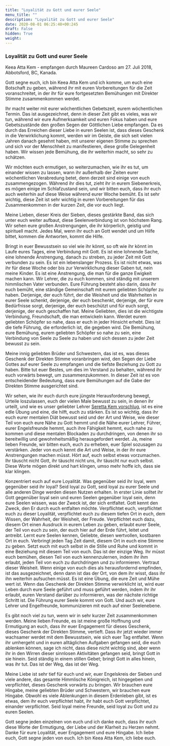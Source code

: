 ```yaml
---
title: "Loyalität zu Gott und eurer Seele"
menu_title: ""
description: "Loyalität zu Gott und eurer Seele"
date: 2020-08-01 06:25:48+00:245
draft: False
hidden: True
weight:
---
```

### Loyalität zu Gott und eurer Seele

Keea Atta Kem - empfangen durch Maureen Cardoso am 27. Juli 2018, Abbotsford, BC, Kanada.

Gott segne euch, ich bin Keea Atta Kem und ich komme, um euch eine Botschaft zu geben, während ihr mit euren Vorbereitungen für die Zeit voranschreitet, in der ihr für eure fortgesetzten Bemühungen mit Direkter Stimme zusammenkommen werdet.

Ihr macht weiter mit eurer wöchentlichen Gebetszeit, eurem wöchentlichen Termin. Das ist ausgezeichnet, denn in dieser Zeit gibt es vieles, was wir tun, während wir eure Aufmerksamkeit und euren Fokus haben und eure Gebetszustände den großen Segen der Göttlichen Liebe empfangen. Da es durch das Erreichen dieser Liebe in euren Seelen ist, dass dieses Geschenk in die Verwirklichung kommt, werden wir im Geiste, die sich seit vielen Jahren danach gesehnt haben, mit unserer eigenen Stimme zu sprechen und sich vor der Menschheit zu manifestieren, diese große Gelegenheit haben. Wir wissen jede Bemühung, die ihr weiterhin macht, so sehr zu schätzen.

Wir möchten euch ermutigen, so weiterzumachen, wie ihr es tut, um einander wissen zu lassen, wann ihr außerhalb der Zeiten eurer wöchentlichen Verabredung betet, denn derzeit sind einige von euch zusammengezogen. Während ihr dies tut, zieht ihr in eurem Siebenerkreis, es mögen einige im Schlafzustand sein, und wir bitten euch, dass ihr euch auch weiterhin auf diese Weise während eurer Woche bemüht. Es ist sehr wichtig, diese Zeit ist sehr wichtig in euren Vorbereitungen für das Zusammenkommen in der kurzen Zeit, die vor euch liegt.

Meine Lieben, dieser Kreis der Sieben, dieses gestärkte Band, das sich unter euch weiter aufbaut, diese Seelenverbindung ist von höchstem Rang. Wir sehen eure großen Anstrengungen, die ihr körperlich, geistig und spirituell macht. Jedes Mal, wenn ihr euch an Gott wendet und um Hilfe bittet, kommen die Antworten, kommt die Hilfe.

Bringt in euer Bewusstsein so viel wie ihr könnt, so oft wie ihr könnt im Laufe eures Tages, eine Verbindung mit Gott. Es ist eine lohnende Sache, eine lohnende Anstrengung, danach zu streben, zu jeder Zeit mit Gott verbunden zu sein. Es ist ein lebenslanger Prozess. Es ist nicht etwas, was ihr für diese Woche oder bis zur Verwirklichung dieser Gaben tut, nein meine Kinder. Es ist eine Anstrengung, die man für die ganze Ewigkeit machen kann. Wir Lehrer, die zu euch kommen, sind ständig mit unserem himmlischen Vater verbunden. Eure Führung besteht also darin, dass ihr euch bemüht, eine ständige Gemeinschaft mit eurem geliebten Schöpfer zu haben. Derjenige, der euch führt, der die Weisheit und die Wahrheiten in eurer Seele schenkt, derjenige, der euch beschenkt, derjenige, der für eure Bedürfnisse sorgt, derjenige, der euch beschützt und für euch sorgt, derjenige, der euch geschaffen hat. Meine Geliebten, dies ist die wichtigste Verbindung, Freundschaft, die man entwickeln kann. Werdet eurem geliebten Schöpfer so nahe, dass er euch in jeder Hinsicht erhebt. Dies ist die tiefe Führung, die erforderlich ist, die gegeben wird. Die Bemühung, eure Bemühung, eurem geliebten Schöpfer so nahe zu sein, eine Verbindung von Seele zu Seele zu haben und sich dessen zu jeder Zeit bewusst zu sein.

Meine innig geliebten Brüder und Schwestern, das ist es, was dieses Geschenk der Direkten Stimme voranbringen wird, den Segen der Liebe Gottes auf eurer Seele zu empfangen und die tiefste Beziehung zu Gott zu haben. Bitte tut euer Bestes, um dies im Verstand zu behalten, während ihr euch vorwärts bewegt, um zusammenzukommen. In dieser Zeit ist es von entscheidender Bedeutung, dass eure Bemühungen auf die Gabe der Direkten Stimme ausgerichtet sind.

Wir sehen, wie ihr euch durch eure jüngste Herausforderung bewegt, Urteile loszulassen, euch der vielen Male bewusst zu sein, in denen ihr urteilt, und wie es unser geliebter Lehrer [Seretta Kem vorschlug](/aktuelle-botschaften/aktuelle-botschaften-in-reihenfolge-des-datums/aktuelle-botschaften-2018/verstandesmuster-freisetzen-af-seretta-kem-22-juli-2018/), ist es eine edle Übung und eine, die hilft, euch zu stärken. Es ist so wichtig, dass ihr euch eurer mentalen Diät bewusst seid und der Art und Weise, wie dieser Teil von euch eure Nähe zu Gott hemmt und die Nähe eurer Lehrer, Führer, eurer Engelsfreunde hemmt, auch ihre Fähigkeit hemmt, euch nahe zu kommen und diese mentalen Blockaden zu durchdringen, von denen ihr so bereitwillig und gewohnheitsmäßig herausgefordert werdet. Ja, meine lieben Freunde, wir bitten euch, euch zu erheben, euer Spiel sozusagen zu verstärken. Jeder von euch kennt die Art und Weise, in der ihr eure Anstrengungen machen müsst. Hört auf, euch selbst etwas vorzumachen. Ihr täuscht nicht Gott, ihr täuscht nicht uns, ihr täuscht nur euch selbst. Diese Worte mögen direkt und hart klingen, umso mehr hoffe ich, dass sie klar klingen.

Konzentriert euch auf eure Loyalität. Was gegenüber seid ihr loyal, wem gegenüber seid ihr loyal? Seid loyal zu Gott, seid loyal zu eurer Seele und alle anderen Dinge werden diesen Nutzen erhalten. In erster Linie solltet ihr Gott gegenüber loyal sein und euren Seelen gegenüber loyal sein, denn eure Seelen wissen, was der Zweck ist, der sich entfaltet. Gott kennt den Zweck, den Er durch euch entfalten möchte. Verpflichtet euch, verpflichtet euch zu dieser Loyalität, verpflichtet euch zu diesem tiefen Ort in euch, dem Wissen, der Wahrheit, der Weisheit, der Freude. Verpflichtet euch dazu, diesem Ort einen Ausdruck in eurem Leben zu geben, erlaubt eurer Seele, der Teil von euch zu sein, der euch hier auf der Erde führt, leitet und antreibt. Lernt eure Seelen kennen, Geliebte, diesen wertvollen, kostbaren Ort in euch. Verbringt jeden Tag Zeit damit, diesem Ort in euch eine Stimme zu geben. Setzt euch mit euch selbst in die Stille und Ruhe und kommt in eine Beziehung mit diesem Teil von euch. Das ist der einzige Weg. Ihr müsst euch bemühen, diesen Teil von euch kennenzulernen, indem ihr ihm erlaubt, jeden Teil von euch zu durchdringen und zu informieren. Vertraut dieser Weisheit. Wenn einige von euch dies als herausfordernd empfinden, ist das ausgezeichnet, denn dann ist das der Ort, von dem ihr wisst, dass ihr ihn weiterhin aufsuchen müsst. Es ist eine Übung, die eure Zeit und Mühe wert ist. Wenn das Geschenk der Direkten Stimme verwirklicht ist, wird euer Leben durch eure Seele geführt und muss geführt werden, indem ihr ihr erlaubt, euren Verstand darüber zu informieren, was der nächste richtige Schritt ist. Die Führung eurer Seele kommt von Gott. Und auch wir, eure Lehrer und Engelfreunde, kommunizieren mit euch auf einer Seelenebene.

Es gibt noch viel zu tun, wenn wir in sehr kurzer Zeit zusammenkommen werden. Meine lieben Freunde, es ist meine große Hoffnung und Ermutigung an euch, dass ihr euer Engagement für dieses Geschenk, dieses Geschenk der Direkten Stimme, vertieft. Dass ihr jetzt wieder immer wachsamer werdet mit dem Bewusstsein, wie sich euer Tag entfaltet. Wenn ihr umhergeht und in euren alltäglichen Aufgaben gefangen seid, die euch ablenken können, sage ich nicht, dass diese nicht wichtig sind, aber wenn ihr in den Wirren dieser sinnlosen Aktivitäten gefangen seid, bringt Gott in sie hinein. Seid ständig in einem stillen Gebet; bringt Gott in alles hinein, was ihr tut. Das ist der Weg, das ist der Weg.

Meine Liebe ist sehr tief für euch und wir, euer Engelskreis der Sieben und viele andere, das gesamte Himmlische Königreich, ist hingegeben und verpflichtet, dieses Geschenk vorwärts zu bringen. Wir brauchen eure Hingabe, meine geliebten Brüder und Schwestern, wir brauchen eure Hingabe. Obwohl es viele Ablenkungen in diesem Erdenleben gibt, ist es etwas, dem ihr euch verpflichtet habt, ihr habt euch Gott verpflichtet, einander verpflichtet. Seid loyal meine Freunde, seid loyal zu Gott und zu euren Seelen.

Gott segne jeden einzelnen von euch und ich danke euch, dass ihr euch diese Worte der Ermutigung, der Liebe und der Klarheit zu Herzen nehmt. Danke für eure Loyalität, euer Engagement und eure Hingabe. Ich liebe euch, Gott segne jeden von euch. Ich bin Keea Atta Kem, ich liebe euch.
